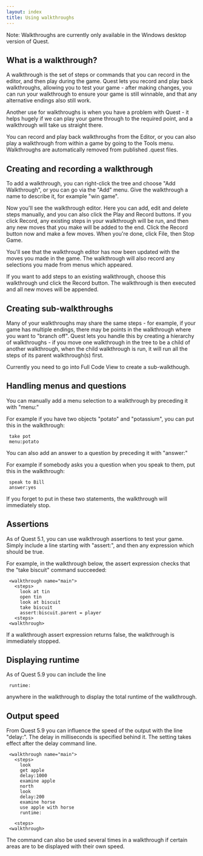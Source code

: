 ```yaml
---
layout: index
title: Using walkthroughs
---
```


<div class="alert alert-info">
Note: Walkthroughs are currently only available in the Windows desktop version of Quest.

</div>

What is a walkthrough?
----------------------

A walkthrough is the set of steps or commands that you can record in the editor, and then play during the game. Quest lets you record and play back walkthroughs, allowing you to test your game - after making changes, you can run your walkthrough to ensure your game is still winnable, and that any alternative endings also still work.

Another use for walkthroughs is when you have a problem with Quest - it helps hugely if we can play your game through to the required point, and a walkthrough will take us straight there.

You can record and play back walkthroughs from the Editor, or you can also play a walkthrough from within a game by going to the Tools menu. Walkthroughs are automatically removed from published .quest files.

Creating and recording a walkthrough
------------------------------------

To add a walkthrough, you can right-click the tree and choose "Add Walkthrough", or you can go via the "Add" menu. Give the walkthrough a name to describe it, for example "win game".

Now you'll see the walkthrough editor. Here you can add, edit and delete steps manually, and you can also click the Play and Record buttons. If you click Record, any existing steps in your walkthrough will be run, and then any new moves that you make will be added to the end. Click the Record button now and make a few moves. When you're done, click File, then Stop Game.

You'll see that the walkthrough editor has now been updated with the moves you made in the game. The walkthrough will also record any selections you made from menus which appeared.

If you want to add steps to an existing walkthrough, choose this walkthrough und click the Record button. The walkthrough is then executed and all new moves will be appended.

Creating sub-walkthroughs
-------------------------

Many of your walkthroughs may share the same steps - for example, if your game has multiple endings, there may be points in the walkthrough where you want to "branch off". Quest lets you handle this by creating a hierarchy of walkthroughs - if you move one walkthrough in the tree to be a child of another walkthrough, when the child walkthrough is run, it will run all the steps of its parent walkthrough(s) first.

Currently you need to go into Full Code View to create a sub-walkthough.


Handling menus and questions
----------------------------

You can manually add a menu selection to a walkthrough by preceding it with "menu:"

For example if you have two objects "potato" and "potassium", you can put this in the walkthrough:

     take pot
     menu:potato

You can also add an answer to a question by preceding it with "answer:"

For example if somebody asks you a question when you speak to them, put this in the walkthrough:

     speak to Bill
     answer:yes

If you forget to put in these two statements, the walkthrough will immediately stop.

Assertions
----------

As of Quest 5.1, you can use walkthrough assertions to test your game. Simply include a line starting with "assert:", and then any expression which should be true.

For example, in the walkthrough below, the assert expression checks that the "take biscuit" command succeeded:

     <walkthrough name="main">
       <steps>
         look at tin
         open tin
         look at biscuit
         take biscuit
         assert:biscuit.parent = player
       <steps>
     <walkthrough>

If a walkthrough assert expression returns false, the walkthrough is immediately stopped.

Displaying runtime
------------------

As of Quest 5.9 you can include the line

     runtime:

anywhere in the walkthrough to display the total runtime of the walkthrough.

Output speed
------------

From Quest 5.9 you can influence the speed of the output with the line "delay:". The delay in milliseconds is specified behind it. The setting takes effect after the delay command line.


     <walkthrough name="main">
       <steps>
         look 
         get apple
         delay:1000
         examine apple
         north
         look
         delay:200
         examine horse
         use apple with horse
         runtime:

       <steps>
     <walkthrough>


The command can also be used several times in a walkthrough if certain areas are to be displayed with their own speed.
